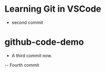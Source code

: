 # Learning Git in VSCode

- second commit 

# github-code-demo


- A third commit now.  

-- Fourth commit

